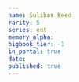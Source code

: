 ```yaml
---
name: Suliban Reed
rarity: 5
series: ent
memory_alpha:
bigbook_tier: -1
in_portal: true
date:
published: true
---
```



